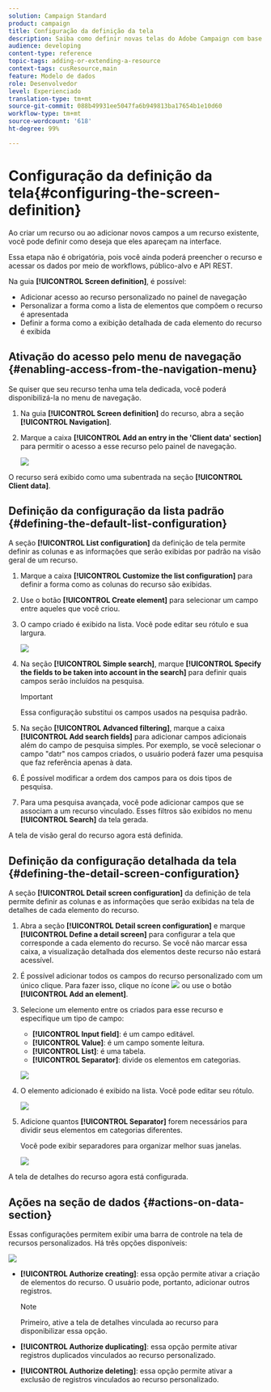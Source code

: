 ```yaml
---
solution: Campaign Standard
product: campaign
title: Configuração da definição da tela
description: Saiba como definir novas telas do Adobe Campaign com base na estrutura de dados de recursos.
audience: developing
content-type: reference
topic-tags: adding-or-extending-a-resource
context-tags: cusResource,main
feature: Modelo de dados
role: Desenvolvedor
level: Experienciado
translation-type: tm+mt
source-git-commit: 088b49931ee5047fa6b949813ba17654b1e10d60
workflow-type: tm+mt
source-wordcount: '618'
ht-degree: 99%

---
```



# Configuração da definição da tela{#configuring-the-screen-definition}

Ao criar um recurso ou ao adicionar novos campos a um recurso existente, você pode definir como deseja que eles apareçam na interface.

Essa etapa não é obrigatória, pois você ainda poderá preencher o recurso e acessar os dados por meio de workflows, público-alvo e API REST.

Na guia **[!UICONTROL Screen definition]**, é possível:

* Adicionar acesso ao recurso personalizado no painel de navegação
* Personalizar a forma como a lista de elementos que compõem o recurso é apresentada
* Definir a forma como a exibição detalhada de cada elemento do recurso é exibida

## Ativação do acesso pelo menu de navegação {#enabling-access-from-the-navigation-menu}

Se quiser que seu recurso tenha uma tela dedicada, você poderá disponibilizá-la no menu de navegação.

1. Na guia **[!UICONTROL Screen definition]** do recurso, abra a seção **[!UICONTROL Navigation]**.
1. Marque a caixa **[!UICONTROL Add an entry in the 'Client data' section]** para permitir o acesso a esse recurso pelo painel de navegação.

   ![](assets/schema_extension_19.png)

O recurso será exibido como uma subentrada na seção **[!UICONTROL Client data]**.

## Definição da configuração da lista padrão {#defining-the-default-list-configuration}

A seção **[!UICONTROL List configuration]** da definição de tela permite definir as colunas e as informações que serão exibidas por padrão na visão geral de um recurso.

1. Marque a caixa **[!UICONTROL Customize the list configuration]** para definir a forma como as colunas do recurso são exibidas.
1. Use o botão **[!UICONTROL Create element]** para selecionar um campo entre aqueles que você criou.
1. O campo criado é exibido na lista. Você pode editar seu rótulo e sua largura.

   ![](assets/schema_extension_20.png)

1. Na seção **[!UICONTROL Simple search]**, marque **[!UICONTROL Specify the fields to be taken into account in the search]** para definir quais campos serão incluídos na pesquisa.

   >[!IMPORTANT]
   >
   >Essa configuração substitui os campos usados na pesquisa padrão.

1. Na seção **[!UICONTROL Advanced filtering]**, marque a caixa **[!UICONTROL Add search fields]** para adicionar campos adicionais além do campo de pesquisa simples. Por exemplo, se você selecionar o campo &quot;datr&quot; nos campos criados, o usuário poderá fazer uma pesquisa que faz referência apenas à data.
1. É possível modificar a ordem dos campos para os dois tipos de pesquisa.
1. Para uma pesquisa avançada, você pode adicionar campos que se associam a um recurso vinculado. Esses filtros são exibidos no menu **[!UICONTROL Search]** da tela gerada.

A tela de visão geral do recurso agora está definida.

## Definição da configuração detalhada da tela {#defining-the-detail-screen-configuration}

A seção **[!UICONTROL Detail screen configuration]** da definição de tela permite definir as colunas e as informações que serão exibidas na tela de detalhes de cada elemento do recurso.

1. Abra a seção **[!UICONTROL Detail screen configuration]** e marque **[!UICONTROL Define a detail screen]** para configurar a tela que corresponde a cada elemento do recurso. Se você não marcar essa caixa, a visualização detalhada dos elementos deste recurso não estará acessível.
1. É possível adicionar todos os campos do recurso personalizado com um único clique. Para fazer isso, clique no ícone ![](assets/addallfieldsicon.png) ou use o botão **[!UICONTROL Add an element]**.
1. Selecione um elemento entre os criados para esse recurso e especifique um tipo de campo:

   * **[!UICONTROL Input field]**: é um campo editável.
   * **[!UICONTROL Value]**: é um campo somente leitura.
   * **[!UICONTROL List]**: é uma tabela.
   * **[!UICONTROL Separator]**: divide os elementos em categorias.

   ![](assets/schema_extension_23.png)

1. O elemento adicionado é exibido na lista. Você pode editar seu rótulo.

   ![](assets/schema_extension_22.png)

1. Adicione quantos **[!UICONTROL Separator]** forem necessários para dividir seus elementos em categorias diferentes.

   Você pode exibir separadores para organizar melhor suas janelas.

   ![](assets/schema_extension_25.png)

A tela de detalhes do recurso agora está configurada.

## Ações na seção de dados {#actions-on-data-section}

Essas configurações permitem exibir uma barra de controle na tela de recursos personalizados. Há três opções disponíveis:

![](assets/schema_extension_actions.png)

* **[!UICONTROL Authorize creating]**: essa opção permite ativar a criação de elementos do recurso. O usuário pode, portanto, adicionar outros registros.

   >[!NOTE]
   >
   >Primeiro, ative a tela de detalhes vinculada ao recurso para disponibilizar essa opção.

* **[!UICONTROL Authorize duplicating]**: essa opção permite ativar registros duplicados vinculados ao recurso personalizado.
* **[!UICONTROL Authorize deleting]**: essa opção permite ativar a exclusão de registros vinculados ao recurso personalizado.
